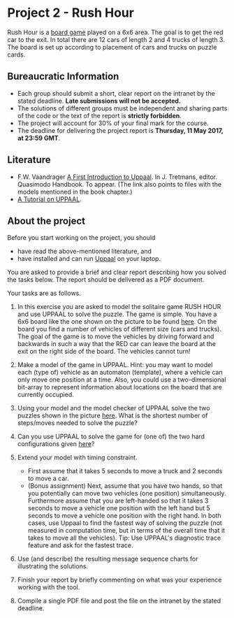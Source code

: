 # Project 2 - Rush Hour

Rush Hour is a [board game](https://en.wikipedia.org/wiki/Rush_Hour_\(board_game\)) played on a 6x6 area. The goal is to get the red car to the exit. In total there are 12 cars of length 2 and 4 trucks of length 3. The board is set up according to placement of cars and trucks on puzzle cards.

## Bureaucratic Information

* Each group should submit a short, clear report on the intranet by the stated deadline. **Late submissions will not be accepted.**
* The solutions of different groups must be independent and sharing parts of the code or the text of the report is **strictly forbidden**.
* The project will account for 30% of your final mark for the course.
* The deadline for delivering the project report is **Thursday, 11 May 2017, at 23:59 GMT**.

## Literature
* F.W. Vaandrager [A First Introduction to Uppaal](http://www.mbsd.cs.ru.nl/publications/papers/fvaan/handbookuppaal/). In J. Tretmans, editor. Quasimodo Handbook. To appear. (The link also points to files with the models mentioned in the book chapter.)
* [A Tutorial on UPPAAL](http://www.it.uu.se/research/group/darts/papers/texts/new-tutorial.pdf).

## About the project

Before you start working on the project, you should
* have read the above-mentioned literature, and
* have installed and can run [Uppaal](http://www.uppaal.org/) on your laptop.

You are asked to provide a brief and clear report describing how you solved the tasks below. The report should be delivered as a PDF document.

Your tasks are as follows.

1. In this exercise you are asked to model the solitaire game RUSH HOUR and use UPPAAL to solve the puzzle. The game is simple. You have a 6x6 board like the one shown on the picture to be found [here](http://www.ru.is/faculty/luca/MV09SPRING/rush.png). On the board you find a number of vehicles of different size (cars and trucks). The goal of the game is to move the vehicles by driving forward and backwards in such a way that the RED car can leave the board at the exit on the right side of the board. The vehicles cannot turn!
2. Make a model of the game in UPPAAL. Hint: you may want to model each (type of) vehicle as an automaton (template), where a vehicle can only move one position at a time. Also, you could use a two-dimensional bit-array to represent information about locations on the board that are currently occupied.
3. Using your model and the model checker of UPPAAL solve the two puzzles shown in the picture [here](http://www.ru.is/faculty/luca/MV09SPRING/puzzle.jpg). What is the shortest number of steps/moves needed to solve the puzzle?
4. Can you use UPPAAL to solve the game for (one of) the two hard configurations given [here](http://quomodocumque.wordpress.com/2012/02/18/the-hardest-rush-hour-position/)?
5. Extend your model with timing constraint.
	* First assume that it takes 5 seconds to move a truck and 2 seconds to move a car.
	* (Bonus assignment) Next, assume that you have two hands, so that you potentially can move two vehicles (one position) simultaneously. Furthermore assume that you are left-handed so that it takes 3 seconds to move a vehicle one position with the left hand but 5 seconds to move a vehicle one position with the right hand.
In both cases, use Uppaal to find the fastest way of solving the puzzle (not measured in computation time, but in terms of the overall time that it takes to move all the vehicles). Tip: Use UPPAAL's diagnostic trace feature and ask for the fastest trace.

6. Use (and describe) the resulting message sequence charts for illustrating the solutions.
7. Finish your report by briefly commenting on what was your experience working with the tool.
8. Compile a single PDF file and post the file on the intranet by the stated deadline.